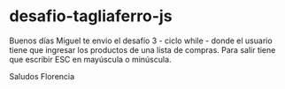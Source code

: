 # desafio-tagliaferro-js

Buenos días Miguel te envio el desafio 3 - ciclo while - donde el usuario tiene que ingresar los productos de una lista de compras. Para salir tiene que escribir ESC en mayúscula o minúscula.

Saludos
Florencia
